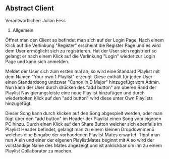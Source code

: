 ## Abstract Client
Verantwortlicher: Julian Fess

1. Allgemein

Öffnet man den Client so befindet man sich auf der Login Page. Nach einem Klick auf die Verlinkung "Register" erscheint die
Register Page und es wird dem User ermöglicht sich zu registrieren. Hat der User sich registriert so gelangt er nach einem Klick auf 
die Verlinkung "Login" wieder zur Login Page und kann sich anmelden.

Meldet der User sich zum ersten mal an, so wird eine Standard Playlist mit dem Namen "Your own 1.Playlist" erzeugt.
Diese enthält für jeden User einen Standardsong undzwar "Canon in D Major" hinzugefügt vom Admin.
Nun kann der User durch drücken des "add button" am oberen Rand der Playlist Navigierungsleiste eine neue Playlist hinzufügen und durch wiederholten
Klick auf den "add button" wird diese unter Own Playlists hinzugefügt. 

Dieser Song kann durch klicken auf den Song abgespielt werden, oder man fügt über den "add button" im Header der Playlist einen Song vom eigenen PC hinzu.
Durch einen Klick auf den Share Button welcher sich ebenfalls im Playlist Header befindet, gelangt man zu einem kleinen Dropdownmenü welches eine Eingabe der 
vorhandenen Playlist Mates erwartet. Tippt man nun A ein und einer der eigenen PlaylistMates beginnt mit A
so wird der vollständige Name des Mates angezeigt und ist anklickbar um ihn zu einem Playlist Collaborator zu machen.
